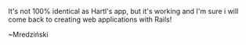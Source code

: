 It's not 100% identical as Hartl's app, but it's working and I'm sure i will come back to creating web applications with Rails!

~Mredziński
